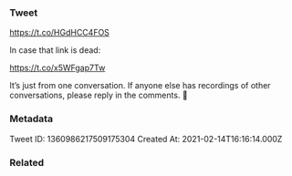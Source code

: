### Tweet
https://t.co/HGdHCC4FOS

In case that link is dead:

https://t.co/x5WFgap7Tw

It’s just from one conversation. If anyone else has recordings of other conversations, please reply in the comments. 🙏

### Metadata
Tweet ID: 1360986217509175304
Created At: 2021-02-14T16:16:14.000Z

### Related

